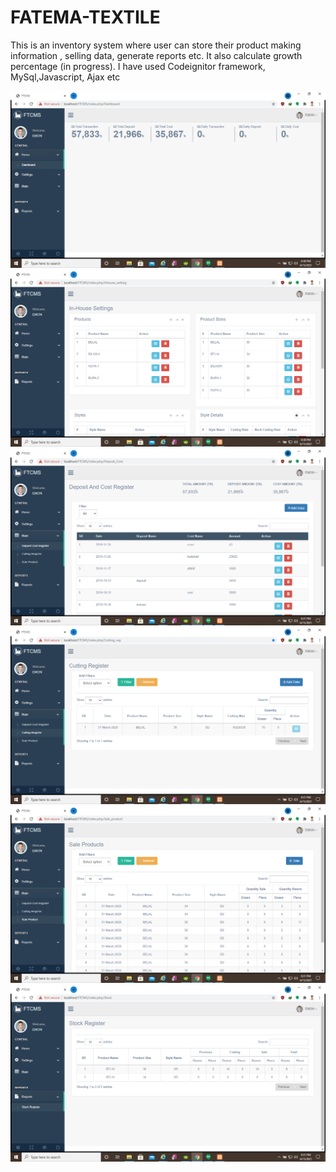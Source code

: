 # FATEMA-TEXTILE
This is an inventory  system where user can store their product making information , selling data, generate reports etc. It also calculate growth percentage (in progress). 
I have used Codeignitor framework, MySql,Javascript, Ajax etc

![](img/Screenshot%20(23).png)
![](img/Screenshot%20(24).png)
![](img/Screenshot%20(25).png)
![](img/Screenshot%20(26).png)
![](img/Screenshot%20(27).png)
![](img/Screenshot%20(28).png)
